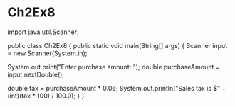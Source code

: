# Ch2Ex8
import java.util.Scanner;

public class Ch2Ex8 {
public static void main(String[] args) {
Scanner input = new Scanner(System.in);

System.out.print("Enter purchase amount: ");
double purchaseAmount = input.nextDouble();

double tax = purchaseAmount * 0.06;
System.out.println("Sales tax is $" + (int)(tax * 100) / 100.0);
 }
 }
